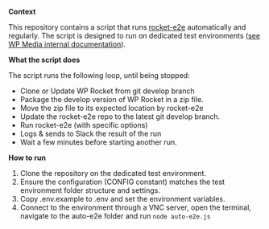**Context**

This repository contains a script that runs [rocket-e2e](https://github.com/wp-media/wp-rocket-e2e) automatically and regularly. The script is designed to run on dedicated test environments ([see WP Media internal documentation](https://www.notion.so/wpmedia/auto-e2e-servers-217ed22a22f0808ea044ce092c342a54?source=copy_link)).

**What the script does**

The script runs the following loop, until being stopped:
- Clone or Update WP Rocket from git develop branch
- Package the develop version of WP Rocket in a zip file.
- Move the zip file to its expected location by rocket-e2e
- Update the rocket-e2e repo to the latest git develop branch.
- Run rocket-e2e (with specific options)
- Logs & sends to Slack the result of the run
- Wait a few minutes before starting another run.

**How to run**

1. Clone the repository on the dedicated test environment.
2. Ensure the configuration (CONFIG constant) matches the test environment folder structure and settings.
3. Copy .env.example to .env and set the environment variables.
4. Connect to the environment through a VNC server, open the terminal, navigate to the auto-e2e folder and run `node auto-e2e.js`